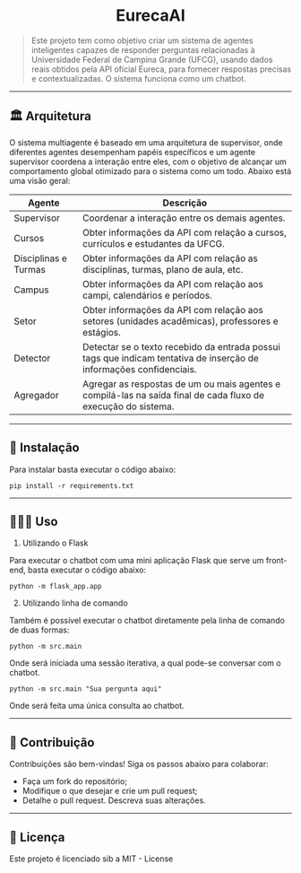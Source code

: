 <h1 align="center">EurecaAI</h1>

> Este projeto tem como objetivo criar um sistema de agentes inteligentes capazes de responder perguntas relacionadas à Universidade Federal de Campina Grande (UFCG), usando dados reais obtidos pela API oficial Eureca, para fornecer respostas precisas e contextualizadas. O sistema funciona como um chatbot.

---
## 🏛️ Arquitetura

O sistema multiagente é baseado em uma arquitetura de supervisor, onde diferentes agentes desempenham papéis específicos e um agente supervisor coordena a interação entre eles, com o objetivo de alcançar um comportamento global otimizado para o sistema como um todo. Abaixo está uma visão geral:

| **Agente**       | **Descrição**                              |
|-------------------|--------------------------------------------|
| Supervisor         | Coordenar a interação entre os demais agentes. |
| Cursos         | Obter informações da API com relação a cursos, currículos e estudantes da UFCG. |
| Disciplinas e Turmas         | Obter informações da API com relação as disciplinas, turmas, plano de aula, etc.|
| Campus         | Obter informações da API com relação aos campi, calendários e períodos. |
| Setor         | Obter informações da API com relação aos setores (unidades acadêmicas), professores e estágios.|
| Detector         | Detectar se o texto recebido da entrada possui tags que indicam tentativa de inserção de informações confidenciais. |
| Agregador         | Agregar as respostas de um ou mais agentes e compilá-las na saída final de cada fluxo de execução do sistema. |

---
## 🚀 Instalação

Para instalar basta executar o código abaixo:

```
pip install -r requirements.txt
```

---
## 👩🏻‍💻 Uso

1. Utilizando o Flask

Para executar o chatbot com uma mini aplicação Flask que serve um front-end, basta executar o código abaixo:

```
python -m flask_app.app
```

2. Utilizando linha de comando

Também é possível executar o chatbot diretamente pela linha de comando de duas formas:

```
python -m src.main
```
Onde será iniciada uma sessão iterativa, a qual pode-se conversar com o chatbot.

```
python -m src.main "Sua pergunta aqui"
```
Onde será feita uma única consulta ao chatbot.


---
## 🤝 Contribuição
Contribuições são bem-vindas! 
Siga os passos abaixo para colaborar: 
- Faça um fork do repositório;
- Modifique o que desejar e crie um pull request;
- Detalhe o pull request. Descreva suas alterações.
---

## 📜 Licença
Este projeto é licenciado sib a MIT - License
